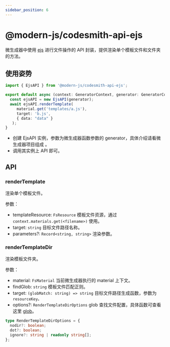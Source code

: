 ```yaml
---
sidebar_position: 6
---
```


# @modern-js/codesmith-api-ejs

微生成器中使用 [ejs](https://ejs.co/) 进行文件操作的 API 封装，提供渲染单个模板文件和文件夹的方法。

## 使用姿势

```ts
import { EjsAPI } from '@modern-js/codesmith-api-ejs';

export default async (context: GeneratorContext, generator: GeneratorCore) => {
  const ejsAPI = new EjsAPI(generator);
  await ejsAPI.renderTemplate(
     material.get('templates/a.js'),
     target: 'b.js',
     { data: "data" }
   );
}
```

- 创建 EjsAPI 实例，参数为微生成器函数参数的 generator，具体介绍请看微生成器项目组成 。
- 调用其实例上 API 即可。

## API

### renderTemplate

渲染单个模板文件。

参数：

- templateResource: `FsResource` 模板文件资源，通过 `context.materials.get(<filename>)` 使用。
- target: `string` 目标文件路径名称。
- parameters?: `Record<string, string>` 渲染参数。

### renderTemplateDir

渲染模板文件夹。

参数：

- material: `FsMaterial` 当前微生成器执行的 material 上下文。
- findGlob: `string` 模板文件匹配正则。
- target: `(globMatch: string) => string` 目标文件路径生成函数，参数为 `resourceKey。`
- options?: `RenderTemplateDirOptions` glob 查找文件配置，具体函数可查看这里 [glob](https://www.npmjs.com/package/glob)。

```ts
type RenderTemplateDirOptions = {
  nodir?: boolean;
  dot?: boolean;
  ignore?: string | readonly string[];
};
```
